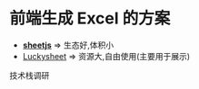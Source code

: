 # 前端生成 Excel 的方案

- [**sheetjs**](https://github.com/SheetJS/sheetjs) => 生态好,体积小
- [Luckysheet](https://github.com/dream-num/Luckysheet) => 资源大,自由使用(主要用于展示)

技术栈调研
